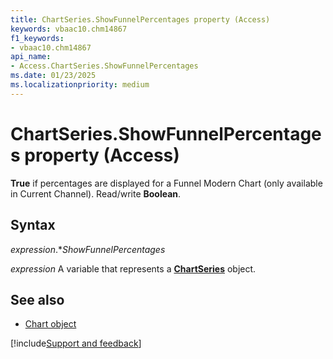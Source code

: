```yaml
---
title: ChartSeries.ShowFunnelPercentages property (Access)
keywords: vbaac10.chm14867
f1_keywords:
- vbaac10.chm14867
api_name:
- Access.ChartSeries.ShowFunnelPercentages
ms.date: 01/23/2025
ms.localizationpriority: medium
---
```



# ChartSeries.ShowFunnelPercentages property (Access)

**True** if percentages are displayed for a Funnel Modern Chart (only available in Current Channel). Read/write **Boolean**.


## Syntax

_expression_.**ShowFunnelPercentages*

_expression_ A variable that represents a **[ChartSeries](Access.ChartSeries.md)** object.


## See also

- [Chart object](Access.Chart.md)

[!include[Support and feedback](~/includes/feedback-boilerplate.md)]